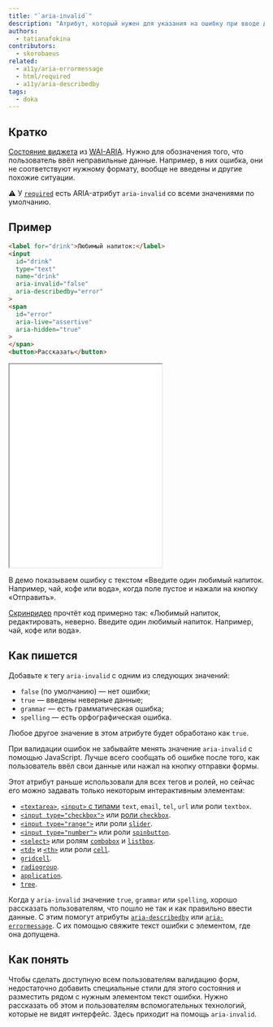 ```yaml
---
title: "`aria-invalid`"
description: "Атрибут, который нужен для указания на ошибку при вводе данных."
authors:
  - tatianafokina
contributors:
  - skorobaeus
related:
  - a11y/aria-errormessage
  - html/required
  - a11y/aria-describedby
tags:
  - doka
---
```


## Кратко

[Состояние виджета](/a11y/aria-attrs/#atributy-vidzhetov) из [WAI-ARIA](/a11y/aria-intro/#specifikaciya). Нужно для обозначения того, что пользователь ввёл неправильные данные. Например, в них ошибка, они не соответствуют нужному формату, вообще не введены и другие похожие ситуации.

<aside>

⚠️ У [`required`](/html/required/) есть ARIA-атрибут `aria-invalid` со всеми значениями по умолчанию.

</aside>

## Пример

```html
<label for="drink">Любимый напиток:</label>
<input
  id="drink"
  type="text"
  name="drink"
  aria-invalid="false"
  aria-describedby="error"
>
<span
  id="error"
  aria-live="assertive"
  aria-hidden="true"
>
</span>
<button>Рассказать</button>
```

<iframe title="Валидация пустого поля с помощью ARIA" src="demos/field-with-aria-invalid/" height="400"></iframe>

В демо показываем ошибку с текстом «Введите один любимый напиток. Например, чай, кофе или вода», когда поле пустое и нажали на кнопку «Отправить».

[Скринридер](/a11y/screenreaders/) прочтёт код примерно так: «Любимый напиток, редактировать, неверно. Введите один любимый напиток. Например, чай, кофе или вода».

## Как пишется

Добавьте к тегу `aria-invalid` с одним из следующих значений:

- `false` (по умолчанию) — нет ошибки;
- `true` — введены неверные данные;
- `grammar` — есть грамматическая ошибка;
- `spelling` — есть орфографическая ошибка.

Любое другое значение в этом атрибуте будет обработано как `true`.

При валидации ошибок не забывайте менять значение `aria-invalid` с помощью JavaScript. Лучше всего сообщать об ошибке после того, как пользователь ввёл свои данные или нажал на кнопку отправки формы.

Этот атрибут раньше использовали для всех тегов и ролей, но сейчас его можно задавать только некоторым интерактивным элементам:

- [`<textarea>`](/html/textarea/), [`<input>` с типами](/html/input/#type) `text`, `email`, `tel`, `url` или роли `textbox`.
- [`<input type="checkbox">`](/html/input/#type) или [роли `checkbox`](/a11y/role-checkbox/).
- [`<input type="range">`](/html/input/#type) или роли [`slider`](/a11y/role-slider/).
- [`<input type="number">`](/html/input/#type) или роли [`spinbutton`](/a11y/role-spinbutton/).
- [`<select>`](/html/select/) или ролям [`combobox`](/a11y/role-combobox/) и [`listbox`](/a11y/role-listbox/).
- [`<td>`](/html/tables/#td) и [`<th>`](/html/tables/#th) или роли [`cell`](/a11y/role-cell/).
- [`gridcell`](/a11y/role-gridcell/).
- [`radiogroup`](/a11y/role-radiogroup/).
- [`application`](/a11y/role-application/).
- [`tree`](/a11y/role-tree/).

Когда у `aria-invalid` значение `true`, `grammar` или `spelling`, хорошо рассказать пользователям, что пошло не так и как правильно ввести данные. С этим помогут атрибуты [`aria-describedby`](/a11y/aria-describedby/) или [`aria-errormessage`](/a11y/aria-errormessage/). С их помощью свяжите текст ошибки с элементом, где она допущена.

## Как понять

Чтобы сделать доступную всем пользователям валидацию форм, недостаточно добавить специальные стили для этого состояния и разместить рядом с нужным элементом текст ошибки. Нужно рассказать об этом и пользователям вспомогательных технологий, которые не видят интерфейс. Здесь приходит на помощь `aria-invalid`.
